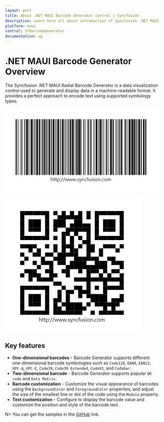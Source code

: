 ```yaml
---
layout: post
title: About .NET MAUI Barcode Generator control | Syncfusion
description: Learn here all about introduction of Syncfusion .NET MAUI Barcodes(SfBarcodeGenerator) control with key features and more.
platform: maui
control: SfBarcodeGenerator
documentation: ug
---
```


# .NET MAUI Barcode Generator Overview

The Syncfusion .NET MAUI Radial Barcode Generator is a data visualization control used to generate and display data in a machine-readable format. It provides a perfect approach to encode text using supported symbology types.

![.NET MAUI Barcode Genrator Control](images/overview/maui-one-dimensional-barcode.png)

![.NET MAUI Barcode Genrator Control](images/overview/maui-two-dimensional-barcode.png)

## Key features

* **One-dimensional barcodes** - Barcode Generator supports different one-dimensional barcode symbologies such as `Code128`, `EAN8`, `EAN13`, `UPC-A`, `UPC-E`, `Code39`, `Code39 Extended`, `Code93`, and `Codabar`.
* **Two-dimensional barcode** - Barcode Generator supports popular `QR code` and `Data Matrix`.
* **Barcode customization** - Customize the visual appearance of barcodes using the `BackgroundColor` and `ForegroundColor` properties, and adjust the size of the smallest line or dot of the code using the `Module` property.
* **Text customization** - Configure to display the barcode value and customize the position and style of the barcode text.

N> You can get the samples in the [GitHub](https://github.com/syncfusion/maui-demos) link.

